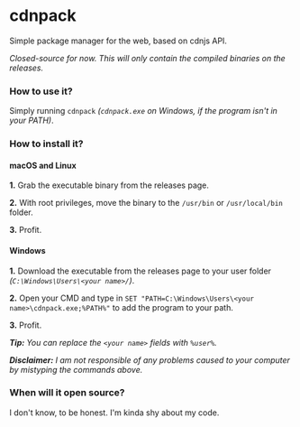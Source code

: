 # cdnpack
Simple package manager for the web, based on cdnjs API.

_Closed-source for now. This will only contain the compiled binaries on the releases._

### How to use it?
Simply running `cdnpack` _(`cdnpack.exe` on Windows, if the program isn't in your PATH)_.

### How to install it?
#### macOS and Linux
**1.** Grab the executable binary from the releases page.

**2.** With root privileges, move the binary to the `/usr/bin` or `/usr/local/bin` folder.

**3.** Profit.


#### Windows
**1.** Download the executable from the releases page to your user folder _(`C:\Windows\Users\<your name>/`)_.

**2.** Open your CMD and type in `SET "PATH=C:\Windows\Users\<your name>\cdnpack.exe;%PATH%"` to add the program to your path.

**3.** Profit.

_**Tip:** You can replace the `<your name>` fields with `%user%`._

_**Disclaimer:** I am not responsible of any problems caused to your computer by mistyping the commands above._

### When will it open source?
I don't know, to be honest. I'm kinda shy about my code.
